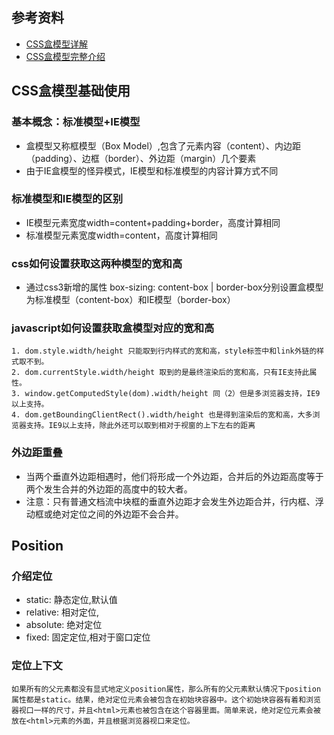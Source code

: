 ## 参考资料
- [CSS盒模型详解](https://juejin.cn/post/6844903505983963143)
- [CSS盒模型完整介绍](https://segmentfault.com/a/1190000013069516)

## CSS盒模型基础使用
### 基本概念：标准模型+IE模型
- 盒模型又称框模型（Box Model）,包含了元素内容（content）、内边距（padding）、边框（border）、外边距（margin）几个要素
- 由于IE盒模型的怪异模式，IE模型和标准模型的内容计算方式不同
### 标准模型和IE模型的区别
- IE模型元素宽度width=content+padding+border，高度计算相同
- 标准模型元素宽度width=content，高度计算相同
### css如何设置获取这两种模型的宽和高
- 通过css3新增的属性 box-sizing: content-box | border-box分别设置盒模型为标准模型（content-box）和IE模型（border-box）
### javascript如何设置获取盒模型对应的宽和高
    1. dom.style.width/height 只能取到行内样式的宽和高，style标签中和link外链的样式取不到。
    2. dom.currentStyle.width/height 取到的是最终渲染后的宽和高，只有IE支持此属性。
    3. window.getComputedStyle(dom).width/height 同（2）但是多浏览器支持，IE9以上支持。
    4. dom.getBoundingClientRect().width/height 也是得到渲染后的宽和高，大多浏览器支持。IE9以上支持，除此外还可以取到相对于视窗的上下左右的距离
### 外边距重叠
- 当两个垂直外边距相遇时，他们将形成一个外边距，合并后的外边距高度等于两个发生合并的外边距的高度中的较大者。
- 注意：只有普通文档流中块框的垂直外边距才会发生外边距合并，行内框、浮动框或绝对定位之间的外边距不会合并。

## Position
### 介绍定位
- static: 静态定位,默认值
- relative: 相对定位,
- absolute: 绝对定位
- fixed: 固定定位,相对于窗口定位
### 定位上下文
    如果所有的父元素都没有显式地定义position属性，那么所有的父元素默认情况下position属性都是static。结果，绝对定位元素会被包含在初始块容器中。这个初始块容器有着和浏览器视口一样的尺寸，并且<html>元素也被包含在这个容器里面。简单来说，绝对定位元素会被放在<html>元素的外面，并且根据浏览器视口来定位。